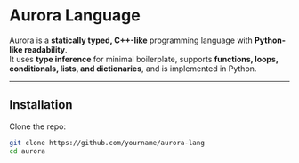 # Aurora Language

Aurora is a **statically typed, C++-like** programming language with **Python-like readability**.  
It uses **type inference** for minimal boilerplate, supports **functions, loops, conditionals, lists, and dictionaries**, and is implemented in Python.

---

## Installation
Clone the repo:
```bash
git clone https://github.com/yourname/aurora-lang
cd aurora
